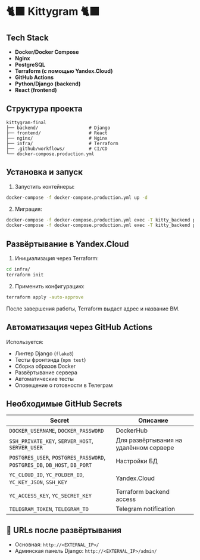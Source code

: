# 🐈‍⬛ Kittygram 🐈‍⬛

## Tech Stack

- **Docker/Docker Compose**
- **Nginx**
- **PostgreSQL**
- **Terraform (с помощью Yandex.Cloud)**
- **GitHub Actions**
- **Python/Django (backend)**
- **React (frontend)**

## Структура проекта

```
kittygram-final
├── backend/                   # Django
├── frontend/                  # React
├── nginx/                     # Nginx
├── infra/                     # Terraform
├── .github/workflows/         # CI/CD
└── docker-compose.production.yml
```

## Установка и запуск

1. Запустить контейнеры:

```bash
docker-compose -f docker-compose.production.yml up -d
```

2. Миграция:

```bash
docker-compose -f docker-compose.production.yml exec -T kitty_backend python manage.py migrate
docker-compose -f docker-compose.production.yml exec -T kitty_backend python manage.py collectstatic --noinput
```

## Развёртывание в Yandex.Cloud

1. Инициализация через Terraform:

```bash
cd infra/
terraform init
```

2. Применить конфигурацию:

```bash
terraform apply -auto-approve
```

После завершения работы, Terraform выдаст адрес и название ВМ.

## Автоматизация через GitHub Actions

Используется:

- Линтер Django (`flake8`)
- Тесты фронтэнда (`npm test`)
- Сборка образов Docker
- Развёртывание сервера
- Автоматические тесты
- Оповещение о готовности в Телеграм

## Необходимые GitHub Secrets

| Secret |  Описание   |
|--------|-------------|
| `DOCKER_USERNAME`, `DOCKER_PASSWORD` | DockerHub |
| `SSH_PRIVATE_KEY`, `SERVER_HOST`, `SERVER_USER` | Для развёртывания на удалённом сервере |
| `POSTGRES_USER`, `POSTGRES_PASSWORD`, `POSTGRES_DB`, `DB_HOST`, `DB_PORT` | Настройки БД |
| `YC_CLOUD_ID`, `YC_FOLDER_ID`, `YC_KEY_JSON`, `SSH_KEY` | Yandex.Cloud |
| `YC_ACCESS_KEY`, `YC_SECRET_KEY` | Terraform backend access |
| `TELEGRAM_TOKEN`, `TELEGRAM_TO` | Telegram notification |

## 🔗 URLs после развёртывания

- Основная: `http://<EXTERNAL_IP>/`
- Админская панель Django: `http://<EXTERNAL_IP>/admin/`
